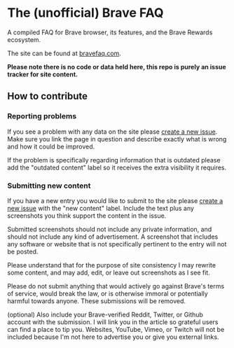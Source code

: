 # The (unofficial) Brave FAQ

A compiled FAQ for Brave browser, its features, and the Brave Rewards ecosystem.

The site can be found at [bravefaq.com](http://bravefaq.com).



**Please note there is no code or data held here, this repo is purely an issue tracker for site content.**


## How to contribute

### Reporting problems

If you see a problem with any data on the site please [create a new issue](https://github.com/thefallofbecause/brave-faq/issues). Make sure you link the page in question and describe exactly what is wrong and how it could be improved.

If the problem is specifically regarding information that is outdated please add the "outdated content" label so it receives the extra visibility it requires.


### Submitting new content

If you have a new entry you would like to submit to the site please [create a new issue](https://github.com/thefallofbecause/brave-faq/issues) with the "new content" label. Include the text plus any screenshots you think support the content in the issue.

Submitted screenshots should not include any private information, and should not include any kind of advertisement. A screenshot that includes any software or website that is not specifically pertinent to the entry will not be posted.

Please understand that for the purpose of site consistency I may rewrite some content, and may add, edit, or leave out screenshots as I see fit.

Please do not submit anything that would actively go against Brave's terms of service, would break the law, or is otherwise immoral or potentially harmful towards anyone. These submissions will be removed.

(optional) Also include your Brave-verified Reddit, Twitter, or Github account with the submission. I will link you in the article so grateful users can find a place to tip you. Websites, YouTube, Vimeo, or Twitch will not be included because I'm not here to advertise you or give you external links.
